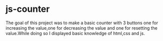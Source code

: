 # js-counter

The goal of this project was to make a basic counter with 3 buttons
one for increasing the value,one for decreasing the value and one for
resetting the value.While doing so I displayed basic knowledge of
html,css and js.
